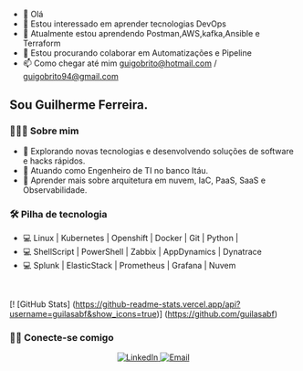 - 👋 Olá
- 👀 Estou interessado em aprender tecnologias DevOps
- 🌱 Atualmente estou aprendendo Postman,AWS,kafka,Ansible e Terraform
- 💞️ Estou procurando colaborar em Automatizações e Pipeline
- 📫 Como chegar até mim guigobrito@hotmail.com / guigobrito94@gmail.com


<h2> Sou Guilherme Ferreira. </h2>

<h3> 👨🏻‍💻 Sobre mim </h3>

- 🤔  Explorando novas tecnologias e desenvolvendo soluções de software e hacks rápidos.
- 💼  Atuando como Engenheiro de TI no banco Itáu.
- 🌱  Aprender mais sobre arquitetura em nuvem, IaC, PaaS, SaaS e Observabilidade.

<h3> 🛠 Pilha de tecnologia </h3>

- 💻  Linux | Kubernetes | Openshift | Docker | Git | Python |
- 💻  ShellScript | PowerShell | Zabbix | AppDynamics | Dynatrace
- 💻  Splunk | ElasticStack | Prometheus | Grafana | Nuvem

<br/>

[! [GitHub Stats] (https://github-readme-stats.vercel.app/api?username=guilasabf&show_icons=true)] (https://github.com/guilasabf)

<h3> 🤝🏻 Conecte-se comigo </h3>

<p align = "center">
<a href="https://www.linkedin.com/in/guilherme-b-337837146/"> <img alt = "LinkedIn" src = "https://img.shields.io/badge/LinkedIn-Leandro % 20Matos% 20Pereira-blue? Style = flat-square & logo = linkedin "> </a>
<a href="mailto:guigobrito94@gmail.com"> <img alt = "Email" src = "https://img.shields.io/badge/Email-leandromatpereira@hotmail.com-blue?style=flat- square & logo = gmail "> </a>
</p>
